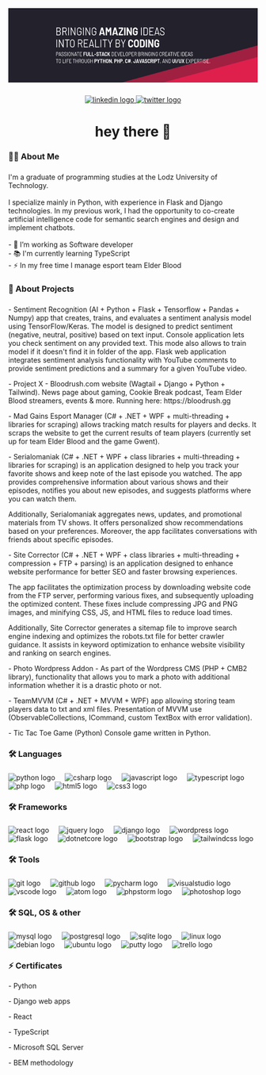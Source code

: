 <div align="center">
  <img height="150" src="/Github baner.jpg"  />
</div>

###

<div align="center">
  <a href="https://www.linkedin.com/in/jakub-ber-software-developer/" target="_blank">
    <img src="https://img.shields.io/static/v1?message=LinkedIn&logo=linkedin&label=&color=0077B5&logoColor=white&labelColor=&style=for-the-badge" height="25" alt="linkedin logo"  />
  </a>
  <a href="https://twitter.com/TeamElderBlood" target="_blank">
    <img src="https://img.shields.io/static/v1?message=Twitter&logo=twitter&label=&color=1DA1F2&logoColor=white&labelColor=&style=for-the-badge" height="25" alt="twitter logo"  />
  </a>
</div>

###

<h1 align="center">hey there 👋</h1>

###

<h3 align="left">👩‍💻  About Me</h3>

###

<p align="left">I'm a graduate of programming studies at the Lodz University of Technology.<br><br>I specialize mainly in Python, with experience in Flask and Django technologies. In my previous work, I had the opportunity to co-create artificial intelligence code for semantic search engines and design and implement chatbots.<br><br>- 🔭 I’m working as Software developer<br>- 📚 I'm currently learning TypeScript<br>- ⚡ In my free time I manage esport team Elder Blood</p>

###

<h3 align="left">🔭  About Projects</h3>

###


<p align="left">
  - Sentiment Recognition (AI + Python + Flask + Tensorflow + Pandas + Numpy) app that creates, trains, and evaluates a sentiment analysis model using TensorFlow/Keras. The model is designed to predict sentiment (negative, neutral, positive) based on text input. Console application lets you check sentiment on any provided text. This mode also allows to train model if it doesn't find it in folder of the app. Flask web application integrates sentiment analysis functionality with YouTube comments to provide sentiment predictions and a summary for a given YouTube video.
</p>

<p align="left">
  - Project X - Bloodrush.com website (Wagtail + Django + Python + Tailwind). News page about gaming, Cookie Break podcast, Team Elder Blood streamers, events & more.
Running here: https://bloodrush.gg
</p>

<p align="left">
  - Mad Gains Esport Manager (C# + .NET + WPF + multi-threading + libraries for scraping) allows tracking match results for players and decks. It scraps the website to get the current results of team players (currently set up for team Elder Blood and the game Gwent).
</p>

<p align="left">
  - Serialomaniak (C# + .NET + WPF + class libraries + multi-threading + libraries for scraping) is an application designed to help you track your favorite shows and keep note of the last episode you watched. The app provides comprehensive information about various shows and their episodes, notifies you about new episodes, and suggests platforms where you can watch them.

Additionally, Serialomaniak aggregates news, updates, and promotional materials from TV shows. It offers personalized show recommendations based on your preferences. Moreover, the app facilitates conversations with friends about specific episodes.
</p>

<p align="left">
  - Site Corrector (C# + .NET + WPF + class libraries + multi-threading + compression + FTP + parsing) is an application designed to enhance website performance for better SEO and faster browsing experiences.

The app facilitates the optimization process by downloading website code from the FTP server, performing various fixes, and subsequently uploading the optimized content. These fixes include compressing JPG and PNG images, and minifying CSS, JS, and HTML files to reduce load times.

Additionally, Site Corrector generates a sitemap file to improve search engine indexing and optimizes the robots.txt file for better crawler guidance. It assists in keyword optimization to enhance website visibility and ranking on search engines.

</p>

<p align="left">
  - Photo Wordpress Addon - As part of the Wordpress CMS (PHP + CMB2 library), functionality that allows you to mark a photo with additional information whether it is a drastic photo or not.
</p>

<p align="left">
  - TeamMVVM (C# + .NET + MVVM + WPF) app allowing storing team players data to txt and xml files. Presentation of MVVM use (ObservableCollections, ICommand, custom TextBox with error validation).
</p>

<p align="left">
  - Tic Tac Toe Game (Python) Console game written in Python. 
</p>


###

<h3 align="left">🛠 Languages</h3>

###

<div align="left">
  <img src="https://cdn.jsdelivr.net/gh/devicons/devicon/icons/python/python-original.svg" height="40" alt="python logo"  />
  <img width="12" />
  <img src="https://cdn.jsdelivr.net/gh/devicons/devicon/icons/csharp/csharp-original.svg" height="40" alt="csharp logo"  />
  <img width="12" />
  <img src="https://cdn.jsdelivr.net/gh/devicons/devicon/icons/javascript/javascript-original.svg" height="40" alt="javascript logo"  />
  <img width="12" />
  <img src="https://cdn.jsdelivr.net/gh/devicons/devicon/icons/typescript/typescript-original.svg" height="40" alt="typescript logo"  />
  <img width="12" />
  <img src="https://cdn.jsdelivr.net/gh/devicons/devicon/icons/php/php-original.svg" height="40" alt="php logo"  />
  <img width="12" />
  <img src="https://cdn.jsdelivr.net/gh/devicons/devicon/icons/html5/html5-original.svg" height="40" alt="html5 logo"  />
  <img width="12" />
  <img src="https://cdn.jsdelivr.net/gh/devicons/devicon/icons/css3/css3-original.svg" height="40" alt="css3 logo"  />
</div>

###

<h3 align="left">🛠 Frameworks</h3>

###

<div align="left">
  <img src="https://cdn.jsdelivr.net/gh/devicons/devicon/icons/react/react-original.svg" height="40" alt="react logo"  />
  <img width="12" />
  <img src="https://cdn.jsdelivr.net/gh/devicons/devicon/icons/jquery/jquery-original.svg" height="40" alt="jquery logo"  />
  <img width="12" />
  <img src="https://cdn.jsdelivr.net/gh/devicons/devicon/icons/django/django-plain.svg" height="40" alt="django logo"  />
  <img width="12" />
  <img src="https://skillicons.dev/icons?i=wordpress" height="40" alt="wordpress logo"  />
  <img width="12" />
  <img src="https://skillicons.dev/icons?i=flask" height="40" alt="flask logo"  />
  <img width="12" />
  <img src="https://cdn.jsdelivr.net/gh/devicons/devicon/icons/dotnetcore/dotnetcore-original.svg" height="40" alt="dotnetcore logo"  />
  <img width="12" />
  <img src="https://cdn.jsdelivr.net/gh/devicons/devicon/icons/bootstrap/bootstrap-original.svg" height="40" alt="bootstrap logo"  />
  <img width="12" />
  <img src="https://skillicons.dev/icons?i=tailwind" height="40" alt="tailwindcss logo"  />
</div>

###

<h3 align="left">🛠 Tools</h3>

###

<div align="left">
  <img src="https://cdn.jsdelivr.net/gh/devicons/devicon/icons/git/git-original.svg" height="40" alt="git logo"  />
  <img width="12" />
  <img src="https://skillicons.dev/icons?i=github" height="40" alt="github logo"  />
  <img width="12" />
  <img src="https://cdn.jsdelivr.net/gh/devicons/devicon/icons/pycharm/pycharm-original.svg" height="40" alt="pycharm logo"  />
  <img width="12" />
  <img src="https://cdn.jsdelivr.net/gh/devicons/devicon/icons/visualstudio/visualstudio-plain.svg" height="40" alt="visualstudio logo"  />
  <img width="12" />
  <img src="https://cdn.jsdelivr.net/gh/devicons/devicon/icons/vscode/vscode-original.svg" height="40" alt="vscode logo"  />
  <img width="12" />
  <img src="https://cdn.jsdelivr.net/gh/devicons/devicon/icons/atom/atom-original.svg" height="40" alt="atom logo"  />
  <img width="12" />
  <img src="https://cdn.jsdelivr.net/gh/devicons/devicon/icons/phpstorm/phpstorm-original.svg" height="40" alt="phpstorm logo"  />
  <img width="12" />
  <img src="https://cdn.jsdelivr.net/gh/devicons/devicon/icons/photoshop/photoshop-plain.svg" height="40" alt="photoshop logo"  />
</div>

###

<h3 align="left">🛠 SQL, OS & other</h3>

###

<div align="left">
  <img src="https://cdn.jsdelivr.net/gh/devicons/devicon/icons/mysql/mysql-original.svg" height="40" alt="mysql logo"  />
  <img width="12" />
  <img src="https://cdn.jsdelivr.net/gh/devicons/devicon/icons/postgresql/postgresql-original.svg" height="40" alt="postgresql logo"  />
  <img width="12" />
  <img src="https://cdn.jsdelivr.net/gh/devicons/devicon/icons/sqlite/sqlite-original.svg" height="40" alt="sqlite logo"  />
  <img width="12" />
  <img src="https://cdn.jsdelivr.net/gh/devicons/devicon/icons/linux/linux-original.svg" height="40" alt="linux logo"  />
  <img width="12" />
  <img src="https://cdn.jsdelivr.net/gh/devicons/devicon/icons/debian/debian-original.svg" height="40" alt="debian logo"  />
  <img width="12" />
  <img src="https://cdn.jsdelivr.net/gh/devicons/devicon/icons/ubuntu/ubuntu-plain.svg" height="40" alt="ubuntu logo"  />
  <img width="12" />
  <img src="https://cdn.jsdelivr.net/gh/devicons/devicon/icons/putty/putty-original.svg" height="40" alt="putty logo"  />
  <img width="12" />
  <img src="https://cdn.jsdelivr.net/gh/devicons/devicon/icons/trello/trello-plain.svg" height="40" alt="trello logo"  />
</div>

###

<h3 align="left">⚡  Certificates</h3>
<p align="left">
  - Python
</p>
<p align="left">
  - Django web apps
</p>
<p align="left">
  - React
</p>
<p align="left">
  - TypeScript
</p>
<p align="left">
  - Microsoft SQL Server
</p>
<p align="left">
  - BEM methodology
</p>

###


<!--
**KissAndRunTEB/KissAndRunTEB** is a ✨ _special_ ✨ repository because its `README.md` (this file) appears on your GitHub profile.

Here are some ideas to get you started:

- 🔭 I’m currently working on ...
- 🌱 I’m currently learning ...
- 👯 I’m looking to collaborate on ...
- 🤔 I’m looking for help with ...
- 💬 Ask me about ...
- 📫 How to reach me: ...
- 😄 Pronouns: ...
- ⚡ Fun fact: ...
-->
